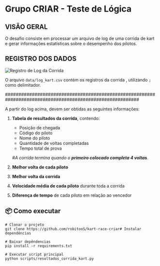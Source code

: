 # **Grupo CRIAR - Teste de Lógica**

## VISÃO GERAL

O desafio consiste em processar um arquivo de log de uma corrida de kart e gerar informações estatísticas sobre o desempenho dos pilotos.

## REGISTRO DOS DADOS

![Registro de Log da Corrida](image/1761309996816.png)

O arquivo `data/log_kart.csv` contém os registros da corrida , utilizando `;` como delimitador.

##########################################################################################################

A partir do log acima, devem ser obtidas as seguintes informações:

1. **Tabela de resultados da corrida**, contendo:
   - Posição de chegada
   - Código do piloto
   - Nome do piloto
   - Quantidade de voltas completadas
   - Tempo total de prova

    #*A corrida termina quando o **primeiro colocado completa 4 voltas**.*

2. **Melhor volta de cada piloto**
3. **Melhor volta da corrida**
4. **Velocidade média de cada piloto** durante toda a corrida
5. **Diferença de tempo** de cada piloto em relação ao vencedor


## 📦 Como executar

```
# Clonar o projeto
git clone https://github.com/robitooS/kart-race-criar# Instalar dependências

# Baixar depêndencias
pip install -r requirements.txt

# Executar script principal
python scripts/resultados_corrida_kart.py
```
